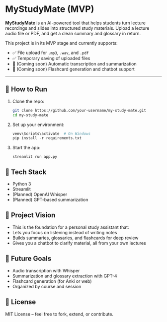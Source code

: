 # MyStudyMate (MVP)

**MyStudyMate** is an AI-powered tool that helps students turn lecture recordings and slides into structured study materials. Upload a lecture audio file or PDF, and get a clean summary and glossary in return.

This project is in its MVP stage and currently supports:

- ✅ File upload for `.mp3`, `.wav`, and `.pdf`
- ✅ Temporary saving of uploaded files
- 🚧 (Coming soon) Automatic transcription and summarization
- 🚧 (Coming soon) Flashcard generation and chatbot support

---

## 🚀 How to Run

1. Clone the repo:
   ```bash
   git clone https://github.com/your-username/my-study-mate.git
   cd my-study-mate
   ```
2. Set up your environment:
   ```python -m venv venv
   venv\Scripts\activate  # On Windows
   pip install -r requirements.txt
   ```
3. Start the app:
   ```
   streamlit run app.py
   ```

## 🔧 Tech Stack

- Python 3
- Streamlit
- (Planned) OpenAI Whisper
- (Planned) GPT-based summarization

## 📂 Project Vision

- This is the foundation for a personal study assistant that:
- Lets you focus on listening instead of writing notes
- Builds summaries, glossaries, and flashcards for deep review
- Gives you a chatbot to clarify material, all from your own lectures

## 🙌 Future Goals

- Audio transcription with Whisper
- Summarization and glossary extraction with GPT-4
- Flashcard generation (for Anki or web)
- Organized by course and session

## 📄 License

MIT License – feel free to fork, extend, or contribute.
